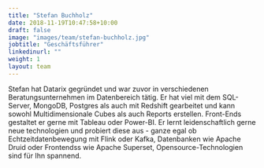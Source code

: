 ```yaml
---
title: "Stefan Buchholz"
date: 2018-11-19T10:47:58+10:00
draft: false
image: "images/team/stefan-buchholz.jpg"
jobtitle: "Geschäftsführer"
linkedinurl: ""
weight: 1
layout: team
---
```


Stefan hat Datarix gegründet und war zuvor in verschiedenen Beratungsunternehmen im Datenbereich tätig. Er hat viel mit dem SQL-Server, MongoDB, Postgres als auch mit Redshift gearbeitet und kann sowohl Multidimensionale Cubes als auch Reports erstellen. Front-Ends gestaltet er gerne mit Tableau oder Power-BI. 
Er lernt leidenschaftlich gerne neue technologien und probiert diese aus - ganze egal ob Echtzeitdatenbewegung mit Flink oder Kafka, Datenbanken wie Apache Druid oder Frontendss wie Apache Superset, Opensource-Technologien sind für Ihn spannend.
